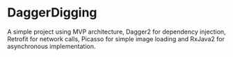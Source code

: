 # DaggerDigging
A simple project using MVP architecture, Dagger2 for dependency injection, Retrofit for network calls, Picasso for simple image loading and RxJava2 for asynchronous implementation.
